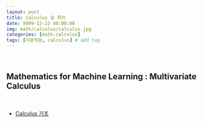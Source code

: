 ```yaml
---
layout: post
title: Calculus 글 목차 
date: 9999-12-23 00:00:00
img: math/calculus/calculus.jpg
categories: [math-calculus] 
tags: [미분적분, calculus] # add tag
---
```


<br>

## **Mathematics for Machine Learning : Multivariate Calculus**

<br>

- [Calculus 기초]()


